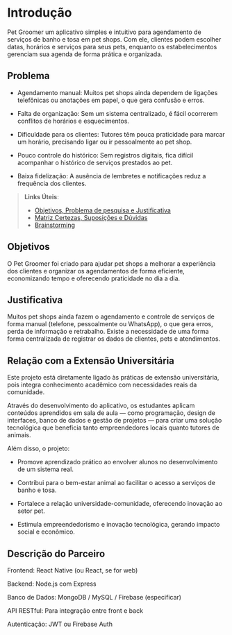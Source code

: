# Introdução

Pet Groomer um aplicativo simples e intuitivo para agendamento de serviços de banho e tosa em pet shops. Com ele, clientes podem escolher datas, horários e serviços para seus pets, enquanto os estabelecimentos gerenciam sua agenda de forma prática e organizada.

## Problema
* Agendamento manual: Muitos pet shops ainda dependem de ligações telefônicas ou anotações em papel, o que gera confusão e erros.

 * Falta de organização: Sem um sistema centralizado, é fácil ocorrerem conflitos de horários e esquecimentos.

 * Dificuldade para os clientes: Tutores têm pouca praticidade para marcar um horário, precisando ligar ou ir pessoalmente ao pet shop.

 * Pouco controle do histórico: Sem registros digitais, fica difícil acompanhar o histórico de serviços prestados ao pet.

 * Baixa fidelização: A ausência de lembretes e notificações reduz a frequência dos clientes.

> **Links Úteis**:
> - [Objetivos, Problema de pesquisa e Justificativa](https://medium.com/@versioparole/objetivos-problema-de-pesquisa-e-justificativa-c98c8233b9c3)
> - [Matriz Certezas, Suposições e Dúvidas](https://medium.com/educa%C3%A7%C3%A3o-fora-da-caixa/matriz-certezas-suposi%C3%A7%C3%B5es-e-d%C3%BAvidas-fa2263633655)
> - [Brainstorming](https://www.euax.com.br/2018/09/brainstorming/)

## Objetivos

O Pet Groomer foi criado para ajudar pet shops a melhorar a experiência dos clientes e organizar os agendamentos de forma eficiente, economizando tempo e oferecendo praticidade no dia a dia.

## Justificativa
Muitos pet shops ainda fazem o agendamento e controle de serviços de forma manual (telefone, pessoalmente ou WhatsApp), o que gera erros, perda de informação e retrabalho. Existe a necessidade de uma forma forma centralizada de registrar os dados de clientes, pets e atendimentos.

## Relação com a Extensão Universitária

Este projeto está diretamente ligado às práticas de extensão universitária, pois integra conhecimento acadêmico com necessidades reais da comunidade.

Através do desenvolvimento do aplicativo, os estudantes aplicam conteúdos aprendidos em sala de aula — como programação, design de interfaces, banco de dados e gestão de projetos — para criar uma solução tecnológica que beneficia tanto empreendedores locais quanto tutores de animais.

Além disso, o projeto:

* Promove aprendizado prático ao envolver alunos no desenvolvimento de um sistema real.

* Contribui para o bem-estar animal ao facilitar o acesso a serviços de banho e tosa.

* Fortalece a relação universidade-comunidade, oferecendo inovação ao setor pet.

* Estimula empreendedorismo e inovação tecnológica, gerando impacto social e econômico.
## Descrição do Parceiro

Frontend: React Native (ou React, se for web)

Backend: Node.js com Express

Banco de Dados: MongoDB / MySQL / Firebase (especificar)

API RESTful: Para integração entre front e back

Autenticação: JWT ou Firebase Auth
